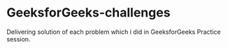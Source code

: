 # GeeksforGeeks-challenges

Delivering solution of each problem which i did in GeeksforGeeks Practice session.
